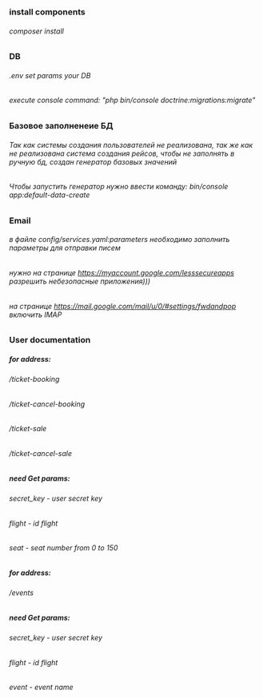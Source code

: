 ### install components ###
###### composer install #######

### DB ###
###### .env set params your DB ######
###### execute console command: "php bin/console doctrine:migrations:migrate" ####### 

### Базовое заполненеие БД ###
###### Так как системы создания пользователей не реализована, так же как не реализована система создания рейсов, чтобы не заполнять в ручную бд, создан генератор базовых значений ######
###### Чтобы запустить генератор нужно ввести команду: bin/console app:default-data-create #######

### Email ###
###### в файле config/services.yaml:parameters необходимо заполнить параметры для отправки писем ######
###### нужно на странице https://myaccount.google.com/lesssecureapps разрешить небезопасные приложения))) ######
###### на странице https://mail.google.com/mail/u/0/#settings/fwdandpop включить IMAP ######

### User documentation ###
##### for address: #####
###### /ticket-booking ######
###### /ticket-cancel-booking ######
###### /ticket-sale ######
###### /ticket-cancel-sale ######
##### need Get params: #####
###### secret_key - user secret key ######
###### flight - id flight ######
###### seat - seat number from 0 to 150 ######

##### for address: #####
###### /events ######
##### need Get params: #####
###### secret_key - user secret key ######
###### flight - id flight ######
###### event - event name ######
